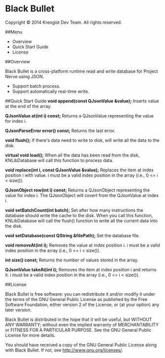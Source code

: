 Black Bullet
============

Copyright © 2014 Kreogist Dev Team. All rights reserved.

##Menu

* Overview
* Quick Start Guide
* License

##Overview

Black Bullet is a cross-platform runtime read and write database for Project Nerve using JSON.

* Support batch process.
* Support automatically real-time write.

##Quick Start Guide
**void append(const QJsonValue &value);**
Inserts value at the end of the array.

**QJsonValue at(int i) const;**
Returns a QJsonValue representing the value for index i.

**QJsonParseError error() const;**
Returns the last error.

**void flush();**
If there's data need to write to disk, will write all the data to the disk.

**virtual void load();**
When all the data has been read from the disk, KNLibDatabase will call this function to process data.

**void replace(int i, const QJsonValue &value);**
Replaces the item at index position i with value. i must be a valid index position in the array (i.e., 0 <= i < size()).

**QJsonObject row(int i) const;**
Returns a QJsonObject representing the value for index i. The QJsonObject will covert from the QJsonValue at index i.

**void setBatchCount(int batch);**
Set after how many instructions the database should write the cache to the disk.
When you call this function, KNLibDatabase will call the flush() function to write all the current data into the disk.

**void setDatabase(const QString &filePath);**
Set the database file.

**void removeAt(int i);**
Removes the value at index position i. i must be a valid index position in the array (i.e., 0 <= i < size()).

**int size() const;**
Returns the number of values stored in the array.

**QJsonValue takeAt(int i);**
Removes the item at index position i and returns it. i must be a valid index position in the array (i.e., 0 <= i < size()).

##License

Black Bullet is free software: you can redistribute it and/or modify it under the terms of the GNU General Public License as published by the Free Software Foundation, either version 2 of the License, or (at your option) any later version.

Black Bullet is distributed in the hope that it will be useful, but WITHOUT ANY WARRANTY; without even the implied warranty of MERCHANTABILITY or FITNESS FOR A PARTICULAR PURPOSE. See the GNU General Public License for more details.

You should have received a copy of the GNU General Public License along with Black Bullet. If not, see http://www.gnu.org/licenses/.
